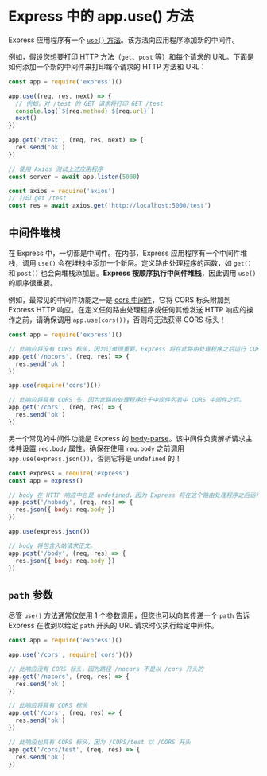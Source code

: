 # Express 中的 app.use() 方法

Express 应用程序有一个 [`use()` 方法](https://expressjs.com/en/api.html#app.use)。该方法向应用程序添加新的中间件。

例如，假设您想要打印 HTTP 方法（`get`、`post` 等）和每个请求的 URL。下面是如何添加一个新的中间件来打印每个请求的 HTTP 方法和 URL：

```js
const app = require('express')()

app.use((req, res, next) => {
  // 例如，对 /test 的 GET 请求将打印 GET /test
  console.log(`${req.method} ${req.url}`)
  next()
})

app.get('/test', (req, res, next) => {
  res.send('ok')
})

// 使用 Axios 测试上述应用程序
const server = await app.listen(5000)

const axios = require('axios')
// 打印 get /test
const res = await axios.get('http://localhost:5000/test')
```

## 中间件堆栈

在 Express 中，一切都是中间件。在内部，Express 应用程序有一个中间件堆栈，调用 `use()` 会在堆栈中添加一个新层。定义路由处理程序的函数，如 `get()` 和 `post()` 也会向堆栈添加层。**Express 按顺序执行中间件堆栈**，因此调用 `use()` 的顺序很重要。

例如，最常见的中间件功能之一是 [cors 中间件](https://www.npmjs.com/package/cors)，它将 CORS 标头附加到 Express HTTP 响应。在定义任何路由处理程序或任何其他发送 HTTP 响应的操作之前，请确保调用 `app.use(cors())`，否则将无法获得 CORS 标头！

```js
const app = require('express')()

// 此响应将没有 CORS 标头，因为订单很重要。Express 将在此路由处理程序之后运行 CORS 中间件。
app.get('/nocors', (req, res) => {
  res.send('ok')
})

app.use(require('cors')())

// 此响应将具有 CORS 头，因为此路由处理程序位于中间件列表中 CORS 中间件之后。
app.get('/cors', (req, res) => {
  res.send('ok')
})
```

另一个常见的中间件功能是 Express 的 [body-parse](http://expressjs.com/en/resources/middleware/body-parser.html)。该中间件负责解析请求主体并设置 `req.body` 属性。确保在使用 `req.body` 之前调用 `app.use(express.json())`，否则它将是 `undefined` 的！

```js
const express = require('express')
const app = express()

// body 在 HTTP 响应中总是 undefined，因为 Express 将在这个路由处理程序之后运行 JSON body-parser 。
app.post('/nobody', (req, res) => {
  res.json({ body: req.body })
})

app.use(express.json())

// body 将包含入站请求正文。
app.post('/body', (req, res) => {
  res.json({ body: req.body })
})
```

## `path` 参数

尽管 `use()` 方法通常仅使用 1 个参数调用，但您也可以向其传递一个 `path` 告诉 Express 在收到以给定 `path` 开头的 URL 请求时仅执行给定中间件。

```js
const app = require('express')()

app.use('/cors', require('cors')())

// 此响应没有 CORS 标头，因为路径 /nocors 不是以 /cors 开头的
app.get('/nocors', (req, res) => {
  res.send('ok')
})

// 此响应将具有 CORS 标头
app.get('/cors', (req, res) => {
  res.send('ok')
})

// 此响应也具有 CORS 标头，因为 /CORS/test 以 /CORS 开头
app.get('/cors/test', (req, res) => {
  res.send('ok')
})
```
